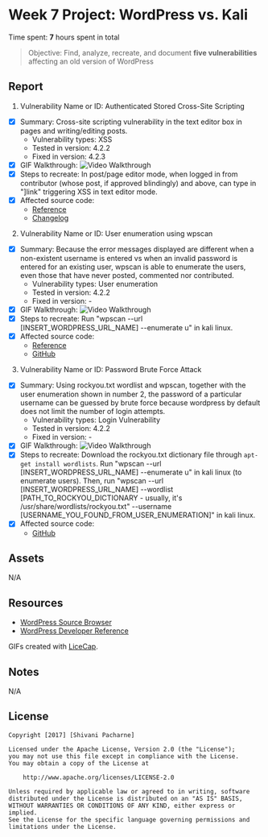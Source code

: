 # Week 7 Project: WordPress vs. Kali

Time spent: **7** hours spent in total

> Objective: Find, analyze, recreate, and document **five vulnerabilities** affecting an old version of WordPress

## Report

1. Vulnerability Name or ID: Authenticated Stored Cross-Site Scripting
  - [x] Summary: Cross-site scripting vulnerability in the text editor box in pages and writing/editing posts.
    - Vulnerability types: XSS
    - Tested in version: 4.2.2 
    - Fixed in version: 4.2.3
  - [x] GIF Walkthrough: <img src='https://media.giphy.com/media/xT9IgoCUqpvHDegG6A/giphy.gif' title='Video Walkthrough' width='' alt='Video Walkthrough' />
  - [x] Steps to recreate: In post/page editor mode, when logged in from contributor (whose post, if approved blindingly) and above, can type in "<a href="[caption code=">]</a><a title=" onmouseover=alert('test')  ">link</a>" triggering XSS in text editor mode. 
  - [x] Affected source code: 
    - [Reference](https://klikki.fi/adv/wordpress3.html)
    - [Changelog](https://core.trac.wordpress.org/browser/branches/4.2/src/wp-includes/class-wp-editor.php?rev=33361)
2. Vulnerability Name or ID: User enumeration using wpscan
  - [x] Summary: Because the error messages displayed are different when a non-existent username is entered vs when an invalid password is entered for an existing user, wpscan is able to enumerate the users, even those that have never posted, commented nor contributed.
    - Vulnerability types: User enumeration
    - Tested in version: 4.2.2
    - Fixed in version: -
  - [x] GIF Walkthrough: <img src='https://media.giphy.com/media/3ov9jImRwDDIGyghVe/giphy.gif' title='Video Walkthrough' width='' alt='Video Walkthrough' />
  - [x] Steps to recreate: Run "wpscan --url [INSERT_WORDPRESS_URL_NAME] --enumerate u" in kali linux.
  - [x] Affected source code:
    - [Reference](https://www.wpwhitesecurity.com/wordpress-security/wordpress-username-disclosure-vulnerability/)
    - [GitHub](https://github.com/WordPress/WordPress/blob/4.2-branch/wp-login.php)
3. Vulnerability Name or ID: Password Brute Force Attack
  - [x] Summary: Using rockyou.txt wordlist and wpscan, together with the user enumeration shown in number 2, the password of a particular username can be guessed by brute force because wordpress by default does not limit the number of login attempts.
    - Vulnerability types: Login Vulnerability
    - Tested in version: 4.2.2
    - Fixed in version: -
  - [x] GIF Walkthrough: <img src='https://media.giphy.com/media/l378sqhx6Mo3AicqQ/giphy.gif' title='Video Walkthrough' width='' alt='Video Walkthrough' />
  - [x] Steps to recreate: Download the rockyou.txt dictionary file through `apt-get install wordlists`. Run "wpscan --url [INSERT_WORDPRESS_URL_NAME] --enumerate u" in kali linux (to enumerate users). Then, run "wpscan --url [INSERT_WORDPRESS_URL_NAME] --wordlist [PATH_TO_ROCKYOU_DICTIONARY - usually, it's /usr/share/wordlists/rockyou.txt" --username [USERNAME_YOU_FOUND_FROM_USER_ENUMERATION]" in kali linux.
  - [x] Affected source code:
    - [GitHub](https://core.trac.wordpress.org/browser/tags/version/src/source_file.php)

## Assets

N/A

## Resources

- [WordPress Source Browser](https://core.trac.wordpress.org/browser/)
- [WordPress Developer Reference](https://developer.wordpress.org/reference/)

GIFs created with [LiceCap](http://www.cockos.com/licecap/).

## Notes

N/A

## License

    Copyright [2017] [Shivani Pacharne]

    Licensed under the Apache License, Version 2.0 (the "License");
    you may not use this file except in compliance with the License.
    You may obtain a copy of the License at

        http://www.apache.org/licenses/LICENSE-2.0

    Unless required by applicable law or agreed to in writing, software
    distributed under the License is distributed on an "AS IS" BASIS,
    WITHOUT WARRANTIES OR CONDITIONS OF ANY KIND, either express or implied.
    See the License for the specific language governing permissions and
    limitations under the License.
